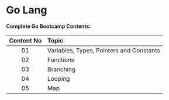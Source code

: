 # Go Lang
**Complete Go Bootcamp Contents:**

| **Content No**     | **Topic**           |
| :-------------:   |:-------------|
| 01                | Variables, Types, Pointers and Constants      |
| 02                | Functions      |
| 03                | Branching      |
| 04                | Looping      |
| 05                | Map      |
